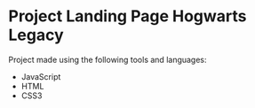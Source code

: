 # Project Landing Page Hogwarts Legacy

Project made using the following tools and languages:
- JavaScript
- HTML
- CSS3
